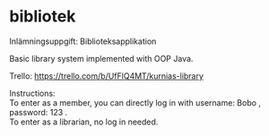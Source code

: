 # bibliotek
Inlämningsuppgift: Biblioteksapplikation

Basic library system implemented with OOP Java.

Trello: https://trello.com/b/UfFlQ4MT/kurnias-library

Instructions:  
To enter as a member, you can directly log in with username: Bobo , password: 123 .  
To enter as a librarian, no log in needed.


